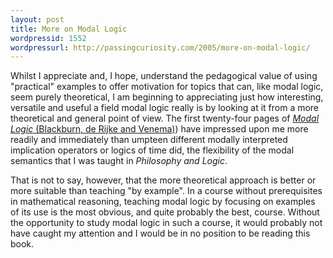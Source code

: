 ```yaml
--- 
layout: post
title: More on Modal Logic
wordpressid: 1552
wordpressurl: http://passingcuriosity.com/2005/more-on-modal-logic/
---
```


Whilst I appreciate and, I hope, understand the pedagogical value of using
"practical" examples to offer motivation for topics that can, like modal
logic, seem purely theoretical, I am beginning to appreciating just how
interesting, versatile and useful a field modal logic really is by looking at
it from a more theoretical and general point of view. The first twenty-four
pages of [*Modal Logic* (Blackburn, de Rijke and Venema)][1]) have impressed
upon me more readily and immediately than umpteen different modally
interpreted implication operators or logics of time did, the flexibility of
the modal semantics that I was taught in *Philosophy and Logic*.

[1]: http://www.amazon.com/Modal-Logic-Patrick-Blackburn/dp/0521527147/

That is not to say, however, that the more theoretical approach is better or
more suitable than teaching "by example". In a course without prerequisites in
mathematical reasoning, teaching modal logic by focusing on examples of its
use is the most obvious, and quite probably the best, course. Without the
opportunity to study modal logic in such a course, it would probably not have
caught my attention and I would be in no position to be reading this book.

